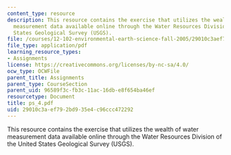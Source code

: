 ```yaml
---
content_type: resource
description: This resource contains the exercise that utilizes the wealth of water
  measurement data available online through the Water Resources Division of the United
  States Geological Survey (USGS).
file: /courses/12-102-environmental-earth-science-fall-2005/29010c3aef792bd935e4c96ccc472292_ps_4.pdf
file_type: application/pdf
learning_resource_types:
- Assignments
license: https://creativecommons.org/licenses/by-nc-sa/4.0/
ocw_type: OCWFile
parent_title: Assignments
parent_type: CourseSection
parent_uid: 96589f3c-fb3c-11ac-16db-e8f654ba46ef
resourcetype: Document
title: ps_4.pdf
uid: 29010c3a-ef79-2bd9-35e4-c96ccc472292
---
```

This resource contains the exercise that utilizes the wealth of water measurement data available online through the Water Resources Division of the United States Geological Survey (USGS).